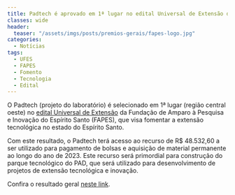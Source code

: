 ```yaml
---
title: Padtech é aprovado em 1ª lugar no edital Universal de Extensão da FAPES
classes: wide
header:
  teaser: "/assets/imgs/posts/premios-gerais/fapes-logo.jpg"
categories:
  - Notícias
tags:
  - UFES
  - FAPES
  - Fomento
  - Tecnologia
  - Edital
---
```


O Padtech (projeto do laboratório) é selecionado em 1ª lugar (região central oeste) no [edital Universal de Extensão](https://fapes.es.gov.br/Media/fapes/Editais/Edital-%20Universal%20de%20Extens%C3%A3o-1.pdf) da Fundação de Amparo à Pesquisa e Inovação do Espírito Santo (FAPES), que visa fomentar a extensão tecnológica no estado do Espírito Santo.

Com este resultado, o Padtech terá acesso ao recurso de R$ 48.532,60 a ser utilizado para pagamento de bolsas e aquisição de material permanente ao longo do ano de 2023. Este recurso será primordial para construção do parque tecnológico do PAD, que será utilizado para desenvolvimento de projetos de extensão tecnológica e inovação.


Confira o resultado geral [neste link](https://fapes.es.gov.br/Media/fapes/Resultados/Resultado_Final_Homologado_Edital_Extensao.pdf).




